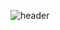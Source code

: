 

![header](https://capsule-render.vercel.app/api?type=waving&color=timeGradient&height=300&section=header&text=ACTTY%20CAPSTONE%20DESIGN&fontSize=90&fontColor=#2b2b2b&animation=fadeIn)

<div align="center">





</div>